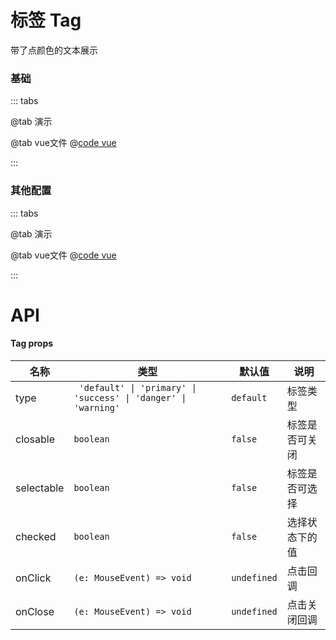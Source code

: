 # 标签 Tag

带了点颜色的文本展示

### 基础

::: tabs

@tab 演示
<TagDemo1></TagDemo1>

@tab vue文件
@[code vue](TagDemo1.vue)

:::

### 其他配置

::: tabs

@tab 演示
<TagDemo2></TagDemo2>

@tab vue文件
@[code vue](TagDemo2.vue)

:::

# API
#### Tag props
| 名称         | 类型                                                              | 默认值         | 说明      |
|------------|-----------------------------------------------------------------|-------------|---------|
| type       | ` 'default' \| 'primary' \| 'success' \| 'danger' \| 'warning'` | `default`   | 标签类型    |
| closable   | `boolean`                                                       | `false`     | 标签是否可关闭 |
| selectable | `boolean`                                                       | `false`     | 标签是否可选择 |
| checked    | `boolean`                                                       | `false`     | 选择状态下的值 |
| onClick    | `(e: MouseEvent) => void`                                       | `undefined` | 点击回调    |
| onClose    | `(e: MouseEvent) => void`                                       | `undefined` | 点击关闭回调  |

